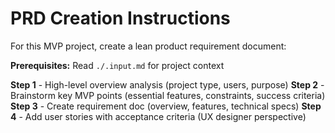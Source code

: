 # PRD Creation Instructions

For this MVP project, create a lean product requirement document:

**Prerequisites:** Read `./.input.md` for project context

**Step 1** - High-level overview analysis (project type, users, purpose)
**Step 2** - Brainstorm key MVP points (essential features, constraints, success criteria)  
**Step 3** - Create requirement doc (overview, features, technical specs)
**Step 4** - Add user stories with acceptance criteria (UX designer perspective)
